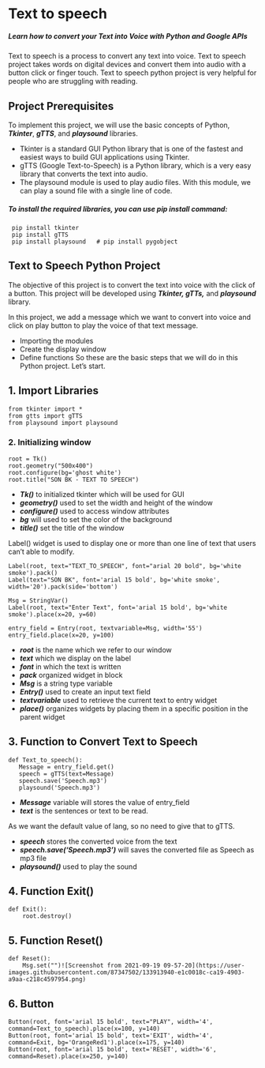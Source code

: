 # Text to speech
##### Learn how to convert your Text into Voice with Python and Google APIs  
Text to speech is a process to convert any text into voice. Text to speech project takes words on digital devices and convert them into audio with a button click or finger touch. Text to speech python project is very helpful for people who are struggling with reading.
## Project Prerequisites
To implement this project, we will use the basic concepts of Python, ***Tkinter***, ***gTTS***, and ***playsound*** libraries.
+ Tkinter is a standard GUI Python library that is one of the fastest and easiest ways to build GUI applications using Tkinter.
+ gTTS (Google Text-to-Speech) is a Python library, which is a very easy library that converts the text into audio.
+ The playsound module is used to play audio files. With this module, we can play a sound file with a single line of code.
##### To install the required libraries, you can use pip install command:
     pip install tkinter
     pip install gTTS
     pip install playsound   # pip install pygobject
## Text to Speech Python Project
The objective of this project is to convert the text into voice with the click of a button. This project will be developed using ***Tkinter, gTTs,*** and ***playsound*** library.

In this project, we add a message which we want to convert into voice and click on play button to play the voice of that text message.
+ Importing the modules
+ Create the display window
+ Define functions
So these are the basic steps that we will do in this Python project. Let’s start.
## 1. Import Libraries
    from tkinter import *
    from gtts import gTTS
    from playsound import playsound
   
### 2. Initializing window
    root = Tk()
    root.geometry("500x400")
    root.configure(bg='ghost white')
    root.title("SON BK - TEXT TO SPEECH")
    
+ ***Tk()*** to initialized tkinter which will be used for GUI
+ ***geometry()*** used to set the width and height of the window
+ ***configure()*** used to access window attributes
+ ***bg*** will used to set the color of the background
+ ***title()*** set the title of the window
    
Label() widget is used to display one or more than one line of text that users can’t able to modify.

    Label(root, text="TEXT_TO_SPEECH", font="arial 20 bold", bg='white smoke').pack()
    Label(text="SON BK", font='arial 15 bold', bg='white smoke', width='20').pack(side='bottom')

    Msg = StringVar()
    Label(root, text="Enter Text", font='arial 15 bold', bg='white smoke').place(x=20, y=60)

    entry_field = Entry(root, textvariable=Msg, width='55')
    entry_field.place(x=20, y=100)
+ ***root*** is the name which we refer to our window
+ ***text*** which we display on the label
+ ***font*** in which the text is written
+ ***pack*** organized widget in block
+ ***Msg*** is a string type variable
+ ***Entry()*** used to create an input text field
+ ***textvariable*** used to retrieve the current text to entry widget
+ ***place()*** organizes widgets by placing them in a specific position in the parent widget

## 3. Function to Convert Text to Speech
    def Text_to_speech():
       Message = entry_field.get()
       speech = gTTS(text=Message)
       speech.save('Speech.mp3')
       playsound('Speech.mp3')
+ ***Message*** variable will stores the value of entry_field
+ ***text*** is the sentences or text to be read.

As we want the default value of lang, so no need to give that to gTTS.
+ ***speech*** stores the converted voice from the text
+ ***speech.save(‘Speech.mp3’)*** will saves the converted file as Speech as mp3 file
+ ***playsound()*** used to play the sound

## 4. Function Exit()
    def Exit():
        root.destroy()
        
## 5. Function Reset()
    def Reset():
        Msg.set("")![Screenshot from 2021-09-19 09-57-20](https://user-images.githubusercontent.com/87347502/133913940-e1c0018c-ca19-4903-a9aa-c218c4597954.png)

        
## 6. Button
    Button(root, font='arial 15 bold', text="PLAY", width='4',  command=Text_to_speech).place(x=100, y=140)
    Button(root, font='arial 15 bold', text='EXIT', width='4', command=Exit, bg='OrangeRed1').place(x=175, y=140)
    Button(root, font='arial 15 bold', text='RESET', width='6', command=Reset).place(x=250, y=140)
